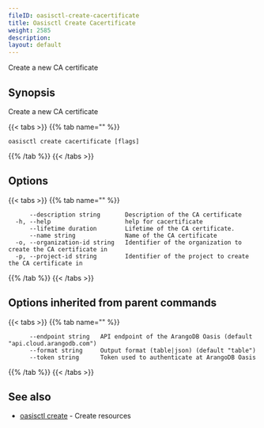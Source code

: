 ```yaml
---
fileID: oasisctl-create-cacertificate
title: Oasisctl Create Cacertificate
weight: 2585
description: 
layout: default
---
```

Create a new CA certificate

## Synopsis

Create a new CA certificate

{{< tabs >}}
{{% tab name="" %}}
```
oasisctl create cacertificate [flags]
```
{{% /tab %}}
{{< /tabs >}}

## Options

{{< tabs >}}
{{% tab name="" %}}
```
      --description string       Description of the CA certificate
  -h, --help                     help for cacertificate
      --lifetime duration        Lifetime of the CA certificate.
      --name string              Name of the CA certificate
  -o, --organization-id string   Identifier of the organization to create the CA certificate in
  -p, --project-id string        Identifier of the project to create the CA certificate in
```
{{% /tab %}}
{{< /tabs >}}

## Options inherited from parent commands

{{< tabs >}}
{{% tab name="" %}}
```
      --endpoint string   API endpoint of the ArangoDB Oasis (default "api.cloud.arangodb.com")
      --format string     Output format (table|json) (default "table")
      --token string      Token used to authenticate at ArangoDB Oasis
```
{{% /tab %}}
{{< /tabs >}}

## See also

* [oasisctl create]()	 - Create resources

